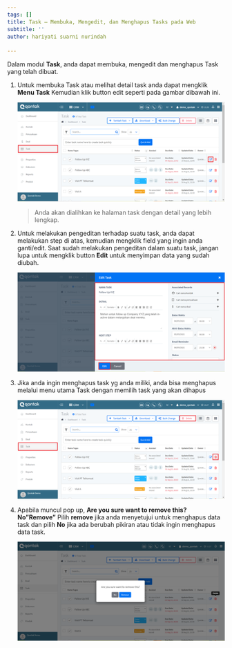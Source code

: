 ```yaml
---
tags: []
title: Task – Membuka, Mengedit, dan Menghapus Tasks pada Web
subtitle: ''
author: hariyati suarni nurindah

---
```

Dalam modul **Task**, anda dapat membuka, mengedit dan menghapus Task yang telah dibuat.

1. Untuk membuka Task atau melihat detail task anda dapat mengklik **Menu Task** Kemudian klik button edit seperti pada gambar dibawah ini.

   ![](/uploads/mengedittask1.PNG)

   > Anda akan dialihkan ke halaman task dengan detail yang lebih lengkap.
2. Untuk melakukan pengeditan terhadap suatu task, anda dapat melakukan step di atas, kemudian mengklik field yang ingin anda ganti/edit. Saat sudah melakukan pengeditan dalam suatu task, jangan lupa untuk mengklik button **Edit** untuk menyimpan data yang sudah diubah.

   ![](/uploads/mengedittask2.PNG)
3. Jika anda ingin menghapus task yg anda miliki, anda bisa menghapus melalui menu utama Task dengan memilih task yang akan dihapus

   ![](/uploads/mengedittask3.PNG)
4. Apabila muncul pop up, **Are you sure want to remove this? No”Remove”** Pilih **remove** jika anda menyetujui untuk menghapus data task dan pilih **No** jika ada berubah pikiran atau tidak ingin menghapus data task.

   ![](/uploads/mengedittask4.PNG)